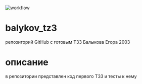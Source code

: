 ![workflow](https://github.com/yegorys/balykov_tz3/actions/workflows/github-actions-demo.yml/badge.svg)
# balykov_tz3
репозиторий GitHub с готовым ТЗ3 Балыкова Егора 2003 
# описание
в репозитории представлен код первого ТЗ3 и тесты к нему
